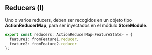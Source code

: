 ## Reducers (I)

Uno o varios reducers, deben ser recogidos en un objeto tipo **ActionReducerMap**, para ser inyectados en el módulo **StoreModule**.

```typescript
export const reducers: ActionReducerMap<FeatureState> = {
  feature1: fromFeature1.reducer,
  feature2: fromFeature2.reducer
};
```

